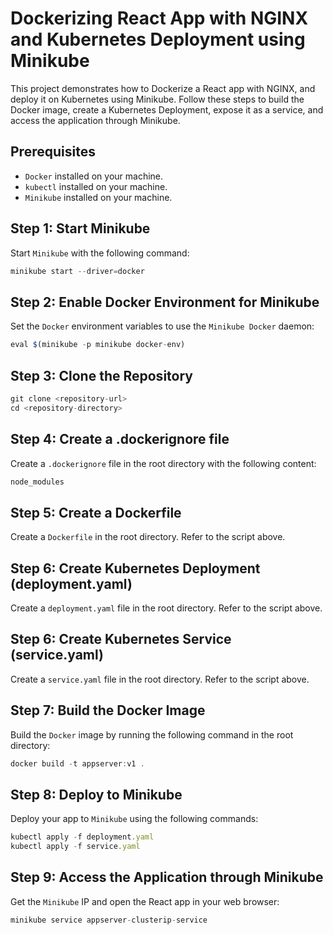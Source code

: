 # Dockerizing React App with NGINX and Kubernetes Deployment using Minikube
This project demonstrates how to Dockerize a React app with NGINX, and deploy it on Kubernetes using Minikube. Follow these steps to build the Docker image, create a Kubernetes Deployment, expose it as a service, and access the application through Minikube.

## Prerequisites
+ `Docker` installed on your machine.
+ `kubectl` installed on your machine.
+ `Minikube` installed on your machine.

## Step 1: Start Minikube
Start `Minikube` with the following command:
```js
minikube start --driver=docker
```

## Step 2: Enable Docker Environment for Minikube
Set the `Docker` environment variables to use the `Minikube Docker` daemon:
```js
eval $(minikube -p minikube docker-env)
```

## Step 3: Clone the Repository
```js
git clone <repository-url>
cd <repository-directory>
```

## Step 4: Create a .dockerignore file
Create a `.dockerignore` file in the root directory with the following content:
```js
node_modules
```

## Step 5: Create a Dockerfile
Create a `Dockerfile` in the root directory. Refer to the script above.

## Step 6: Create Kubernetes Deployment (deployment.yaml)
Create a `deployment.yaml` file in the root directory. Refer to the script above.

## Step 6: Create Kubernetes Service (service.yaml)
Create a `service.yaml` file in the root directory. Refer to the script above.

## Step 7: Build the Docker Image
Build the `Docker` image by running the following command in the root directory:
```js
docker build -t appserver:v1 .
```

## Step 8: Deploy to Minikube
Deploy your app to `Minikube` using the following commands:
```js
kubectl apply -f deployment.yaml
kubectl apply -f service.yaml
```

## Step 9: Access the Application through Minikube
Get the `Minikube` IP and open the React app in your web browser:
```js
minikube service appserver-clusterip-service
```


